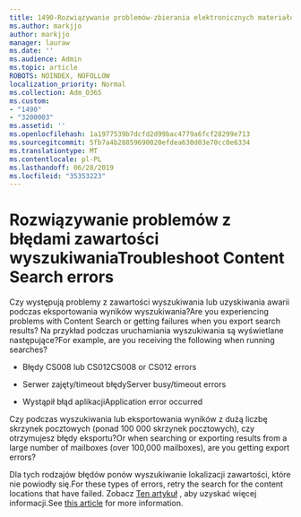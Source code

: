 ```yaml
---
title: 1490-Rozwiązywanie problemów-zbierania elektronicznych materiałów dowodowych błędy
ms.author: markjjo
author: markjjo
manager: lauraw
ms.date: ''
ms.audience: Admin
ms.topic: article
ROBOTS: NOINDEX, NOFOLLOW
localization_priority: Normal
ms.collection: Adm_O365
ms.custom:
- "1490"
- "3200003"
ms.assetid: ''
ms.openlocfilehash: 1a1977539b7dcfd2d99bac4779a6fcf28299e713
ms.sourcegitcommit: 5fb7a4b28859690020efdea630d03e70cc0e6334
ms.translationtype: MT
ms.contentlocale: pl-PL
ms.lasthandoff: 06/28/2019
ms.locfileid: "35353223"
---
```

# <a name="troubleshoot-content-search-errors"></a><span data-ttu-id="8c8f1-102">Rozwiązywanie problemów z błędami zawartości wyszukiwania</span><span class="sxs-lookup"><span data-stu-id="8c8f1-102">Troubleshoot Content Search errors</span></span>

<span data-ttu-id="8c8f1-103">Czy występują problemy z zawartości wyszukiwania lub uzyskiwania awarii podczas eksportowania wyników wyszukiwania?</span><span class="sxs-lookup"><span data-stu-id="8c8f1-103">Are you experiencing problems with Content Search or getting failures when you export search results?</span></span>
<span data-ttu-id="8c8f1-104">Na przykład podczas uruchamiania wyszukiwania są wyświetlane następujące?</span><span class="sxs-lookup"><span data-stu-id="8c8f1-104">For example, are you receiving the following when running searches?</span></span>

- <span data-ttu-id="8c8f1-105">Błędy CS008 lub CS012</span><span class="sxs-lookup"><span data-stu-id="8c8f1-105">CS008 or CS012 errors</span></span>

- <span data-ttu-id="8c8f1-106">Serwer zajęty/timeout błędy</span><span class="sxs-lookup"><span data-stu-id="8c8f1-106">Server busy/timeout errors</span></span>

- <span data-ttu-id="8c8f1-107">Wystąpił błąd aplikacji</span><span class="sxs-lookup"><span data-stu-id="8c8f1-107">Application error occurred</span></span>

<span data-ttu-id="8c8f1-108">Czy podczas wyszukiwania lub eksportowania wyników z dużą liczbę skrzynek pocztowych (ponad 100 000 skrzynek pocztowych), czy otrzymujesz błędy eksportu?</span><span class="sxs-lookup"><span data-stu-id="8c8f1-108">Or when searching or exporting results from a large number of mailboxes (over 100,000 mailboxes), are you getting export errors?</span></span>

<span data-ttu-id="8c8f1-109">Dla tych rodzajów błędów ponów wyszukiwanie lokalizacji zawartości, które nie powiodły się.</span><span class="sxs-lookup"><span data-stu-id="8c8f1-109">For these types of errors, retry the search for the content locations that have failed.</span></span> <span data-ttu-id="8c8f1-110">Zobacz [Ten artykuł](https://docs.microsoft.com/office365/securitycompliance/retry-failed-content-search) , aby uzyskać więcej informacji.</span><span class="sxs-lookup"><span data-stu-id="8c8f1-110">See  [this article](https://docs.microsoft.com/office365/securitycompliance/retry-failed-content-search) for more information.</span></span>
